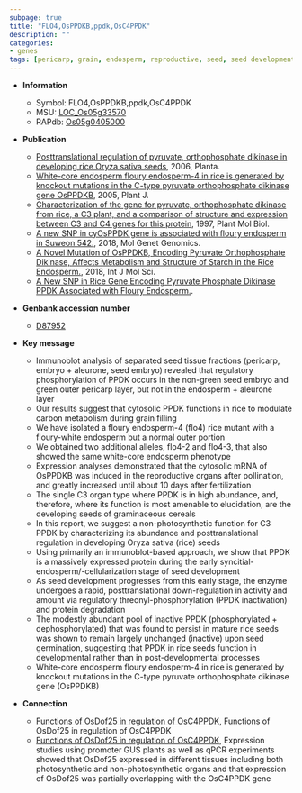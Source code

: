 ```yaml
---
subpage: true
title: "FLO4,OsPPDKB,ppdk,OsC4PPDK"
description: ""
categories:
- genes
tags: [pericarp, grain, endosperm, reproductive, seed, seed development, grain filling, seed germination]
---
```


* **Information**  
    + Symbol: FLO4,OsPPDKB,ppdk,OsC4PPDK  
    + MSU: [LOC_Os05g33570](http://rice.plantbiology.msu.edu/cgi-bin/ORF_infopage.cgi?orf=LOC_Os05g33570)  
    + RAPdb: [Os05g0405000](http://rapdb.dna.affrc.go.jp/viewer/gbrowse_details/irgsp1?name=Os05g0405000)  

* **Publication**  
    + [Posttranslational regulation of pyruvate, orthophosphate dikinase in developing rice Oryza sativa seeds](http://www.ncbi.nlm.nih.gov/pubmed?term=Posttranslational+regulation+of+pyruvate,+orthophosphate+dikinase+in+developing+rice+Oryza+sativa+seeds%5BTitle%5D), 2006, Planta.
    + [White-core endosperm floury endosperm-4 in rice is generated by knockout mutations in the C-type pyruvate orthophosphate dikinase gene OsPPDKB](http://www.ncbi.nlm.nih.gov/pubmed?term=White-core+endosperm+floury+endosperm-4+in+rice+is+generated+by+knockout+mutations+in+the+C-type+pyruvate+orthophosphate+dikinase+gene+OsPPDKB%5BTitle%5D), 2005, Plant J.
    + [Characterization of the gene for pyruvate, orthophosphate dikinase from rice, a C3 plant, and a comparison of structure and expression between C3 and C4 genes for this protein](http://www.ncbi.nlm.nih.gov/pubmed?term=Characterization+of+the+gene+for+pyruvate,+orthophosphate+dikinase+from+rice,+a+C3+plant,+and+a+comparison+of+structure+and+expression+between+C3+and+C4+genes+for+this+protein%5BTitle%5D), 1997, Plant Mol Biol.
    + [A new SNP in cyOsPPDK gene is associated with floury endosperm in Suweon 542.](http://www.ncbi.nlm.nih.gov/pubmed?term=A+new+SNP+in+cyOsPPDK+gene+is+associated+with+floury+endosperm+in+Suweon+542.%5BTitle%5D), 2018, Mol Genet Genomics.
    + [A Novel Mutation of OsPPDKB, Encoding Pyruvate Orthophosphate Dikinase, Affects Metabolism and Structure of Starch in the Rice Endosperm.](http://www.ncbi.nlm.nih.gov/pubmed?term=A+Novel+Mutation+of+OsPPDKB,+Encoding+Pyruvate+Orthophosphate+Dikinase,+Affects+Metabolism+and+Structure+of+Starch+in+the+Rice+Endosperm.%5BTitle%5D), 2018, Int J Mol Sci.
    + [A New SNP in Rice Gene Encoding Pyruvate Phosphate Dikinase PPDK Associated with Floury Endosperm.](Basel).

* **Genbank accession number**  
    + [D87952](http://www.ncbi.nlm.nih.gov/nuccore/D87952)

* **Key message**  
    + Immunoblot analysis of separated seed tissue fractions (pericarp, embryo + aleurone, seed embryo) revealed that regulatory phosphorylation of PPDK occurs in the non-green seed embryo and green outer pericarp layer, but not in the endosperm + aleurone layer
    + Our results suggest that cytosolic PPDK functions in rice to modulate carbon metabolism during grain filling
    + We have isolated a floury endosperm-4 (flo4) rice mutant with a floury-white endosperm but a normal outer portion
    + We obtained two additional alleles, flo4-2 and flo4-3, that also showed the same white-core endosperm phenotype
    + Expression analyses demonstrated that the cytosolic mRNA of OsPPDKB was induced in the reproductive organs after pollination, and greatly increased until about 10 days after fertilization
    + The single C3 organ type where PPDK is in high abundance, and, therefore, where its function is most amenable to elucidation, are the developing seeds of graminaceous cereals
    + In this report, we suggest a non-photosynthetic function for C3 PPDK by characterizing its abundance and posttranslational regulation in developing Oryza sativa (rice) seeds
    + Using primarily an immunoblot-based approach, we show that PPDK is a massively expressed protein during the early syncitial-endosperm/-cellularization stage of seed development
    + As seed development progresses from this early stage, the enzyme undergoes a rapid, posttranslational down-regulation in activity and amount via regulatory threonyl-phosphorylation (PPDK inactivation) and protein degradation
    + The modestly abundant pool of inactive PPDK (phosphorylated + dephosphorylated) that was found to persist in mature rice seeds was shown to remain largely unchanged (inactive) upon seed germination, suggesting that PPDK in rice seeds function in developmental rather than in post-developmental processes
    + White-core endosperm floury endosperm-4 in rice is generated by knockout mutations in the C-type pyruvate orthophosphate dikinase gene (OsPPDKB)

* **Connection**  
    + [Functions of OsDof25 in regulation of OsC4PPDK](http://www.ncbi.nlm.nih.gov/pubmed?term=Functions+of+OsDof25+in+regulation+of+OsC4PPDK%5BTitle%5D), Functions of OsDof25 in regulation of OsC4PPDK
    + [Functions of OsDof25 in regulation of OsC4PPDK](http://www.ncbi.nlm.nih.gov/pubmed?term=Functions+of+OsDof25+in+regulation+of+OsC4PPDK%5BTitle%5D), Expression studies using promoter GUS plants as well as qPCR experiments showed that OsDof25 expressed in different tissues including both photosynthetic and non-photosynthetic organs and that expression of OsDof25 was partially overlapping with the OsC4PPDK gene



